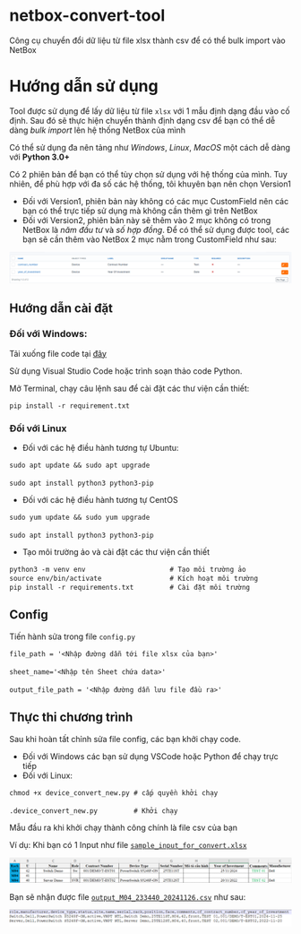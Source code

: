 # netbox-convert-tool
Công cụ chuyển đổi dữ liệu từ file xlsx thành csv để có thể bulk import vào NetBox

# Hướng dẫn sử dụng
Tool được sử dụng để lấy dữ liệu từ file `xlsx` với 1 mẫu định dạng đầu vào cố định. Sau đó sẽ thực hiện chuyển thành định dạng csv để bạn có thể dễ dàng *bulk import* lên hệ thống NetBox của mình

Có thể sử dụng đa nên tảng như *Windows*, *Linux*, *MacOS* một cách dễ dàng với **Python 3.0+**

Có 2 phiên bản để bạn có thể tùy chọn sử dụng với hệ thống của mình. Tuy nhiên, để phù hợp với đa số các hệ thống, tôi khuyên bạn nên chọn Version1
- Đối với Version1, phiên bản này không có các mục CustomField nên các bạn có thể trực tiếp sử dụng mà không cần thêm gì trên NetBox
- Đối với Version2, phiên bản này sẽ thêm vào 2 mục không có trong NetBox là *năm đầu tư* và *số hợp đồng*. Để có thể sử dụng được tool, các bạn sẽ cần thêm vào NetBox 2 mục nằm trong CustomField như sau:

![](/Anh/Screenshot_987.png)

## Hướng dẫn cài đặt
### Đối với Windows:
Tải xuống file code tại [đây](https://github.com/hocchudong/netbox-import-tool/blob/main/Conver%20XLSX%20to%20CSV/Version%201/device_convert.py)

Sử dụng Visual Studio Code hoặc trình soạn thảo code Python.

Mở Terminal, chạy câu lệnh sau để cài đặt các thư viện cần thiết:
```
pip install -r requirement.txt
```
### Đối với Linux
- Đối với các hệ điều hành tương tự Ubuntu:
```
sudo apt update && sudo apt upgrade

sudo apt install python3 python3-pip
```
- Đối với các hệ điều hành tương tự CentOS
```
sudo yum update && sudo yum upgrade

sudo apt install python3 python3-pip
```
- Tạo môi trường ảo và cài đặt các thư viện cần thiết
```
python3 -m venv env                     # Tạo môi trường ảo
source env/bin/activate                 # Kích hoạt môi trường
pip install -r requirements.txt         # Cài đặt môi trường
```

## Config
Tiến hành sửa trong file `config.py`

```
file_path = '<Nhập đường dẫn tới file xlsx của bạn>'

sheet_name='<Nhập tên Sheet chứa data>'

output_file_path = '<Nhập đường dẫn lưu file đầu ra>'
```
## Thực thi chương trình
Sau khi hoàn tất chỉnh sửa file config, các bạn khởi chạy code.
- Đối với Windows các bạn sử dụng VSCode hoặc Python để chạy trực tiếp
- Đối với Linux:
```
chmod +x device_convert_new.py # cấp quyền khởi chạy

.device_convert_new.py         # Khởi chạy
```

Mẫu đầu ra khi khởi chạy thành công chính là file csv của bạn

Ví dụ: Khi bạn có 1 Input như file [`sample_input_for_convert.xlsx`](sample_input_for_convert.xlsx) 

![](/Anh/Screenshot_988.png)

Bạn sẽ nhận được file [`output_M04_233440_20241126.csv`](output_M04_233440_20241126.csv) như sau:

![](/Anh/Screenshot_989.png)

